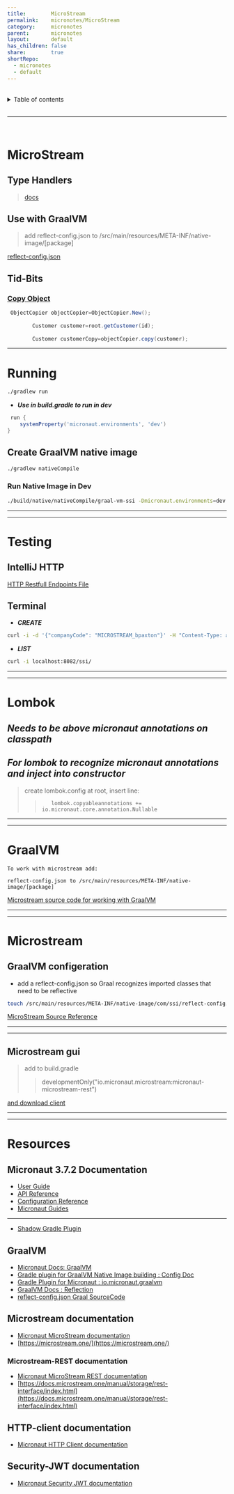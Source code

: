 ```yaml
---
title:        MicroStream  
permalink:    micronotes/MicroStream  
category:     micronotes  
parent:       micronotes  
layout:       default  
has_children: false  
share:        true  
shortRepo:  
  - micronotes  
  - default  
---
```

  
  
<br/>  
  
<details markdown="block">  
<summary>  
Table of contents  
</summary>  
{: .text-delta }  
1. TOC  
{:toc}  
</details>  
  
<br/>  
  
***  
  
<br/>  
  
# MicroStream  
  
## Type Handlers  
  
> [docs](https://docs.microstream.one/manual/storage/addendum/specialized-type-handlers.html)  
  
## Use with GraalVM  
  
> add reflect-config.json to /src/main/resources/META-INF/native-image/[package]  
  
[reflect-config.json](https://gist.github.com/14paxton/d51cc2f493b8d8f4271c0cf55f2aefab)  
  
## Tid-Bits  
  
### [Copy Object](https://docs.microstream.one/manual/storage/storing-data/deep-copy.html)  
  
```java  
 ObjectCopier objectCopier=ObjectCopier.New();  
  
        Customer customer=root.getCustomer(id);  
  
        Customer customerCopy=objectCopier.copy(customer);  
```  
  
---
  
# Running  
  
```bash  
./gradlew run  
```  
  
- ***Use in build.gradle to run in dev***  
  
```groovy  
 run {  
    systemProperty('micronaut.environments', 'dev')  
}  
```  
  
## Create GraalVM native image  
  
```bash  
./gradlew nativeCompile  
```  
  
### Run Native Image in Dev  
  
```bash  
./build/native/nativeCompile/graal-vm-ssi -Dmicronaut.environments=dev  
```  
  
---
  
---
  
# Testing  
  
## IntelliJ HTTP  
  
[HTTP Restfull Endpoints File](rest-api.http)  
  
## Terminal  
  
- ***CREATE***  
  
```bash  
curl -i -d '{"companyCode": "MICROSTREAM_bpaxton"}' -H "Content-Type: application/json" -X POST POST http://localhost:8082/ssi  
```  
  
- ***LIST***  
  
```bash  
curl -i localhost:8082/ssi/  
```  
  
---
  
---
  
# Lombok  
  
## ***Needs to be above micronaut annotations on classpath***  
  
## ***For lombok to recognize micronaut annotations and inject into constructor***  
  
> create lombok.config at root, insert line:  
>  
>> ```propeties  
>>    lombok.copyableannotations += io.micronaut.core.annotation.Nullable  
>> ```  
  
  
---
  
---
  
# GraalVM  
  
`To work with microstream add:`  
  
`reflect-config.json to /src/main/resources/META-INF/native-image/[package]`  
  
[Microstream source code for working with GraalVM](https://github.com/microstream-one/example-graalvm-native/tree/master/graalvm-native/src/main/resources/META-INF/native-image)  
  
  
---
  
---
  
# Microstream  
  
## GraalVM configeration  
  
- add a reflect-config.json so Graal recognizes imported classes that need to be reflective  
  
```bash  
touch /src/main/resources/META-INF/native-image/com/ssi/reflect-config.json  
```  
  
[MicroStream Source Reference](https://gist.github.com/14paxton/d51cc2f493b8d8f4271c0cf55f2aefab)  
  
  
---
  
---
  
## Microstream gui  
  
> add to build.gradle  
>> developmentOnly("io.micronaut.microstream:micronaut-microstream-rest")  
  
[and download client ](https://docs.microstream.one/manual/storage/rest-interface/client-gui.html)  
  
  
---
  
---
  
# Resources  
  
## Micronaut 3.7.2 Documentation  
  
- [User Guide](https://docs.micronaut.io/3.7.2/guide/index.html)  
- [API Reference](https://docs.micronaut.io/3.7.2/api/index.html)  
- [Configuration Reference](https://docs.micronaut.io/3.7.2/guide/configurationreference.html)  
- [Micronaut Guides](https://guides.micronaut.io/index.html)  

---
  
- [Shadow Gradle Plugin](https://plugins.gradle.org/plugin/com.github.johnrengelman.shadow)  
  
## GraalVM  
  
- [Micronaut Docs: GraalVM ](https://docs.micronaut.io/latest/guide/index.html#graal)  
- [Gradle plugin for GraalVM Native Image building : Config Doc](https://graalvm.github.io/native-build-tools/0.9.13/gradle-plugin.html#configuration-options)  
- [Gradle Plugin for Micronaut : io.micronaut.graalvm](https://plugins.gradle.org/plugin/io.micronaut.graalvm)  
- [GraalVM Docs : Reflection](https://www.graalvm.org/22.2/reference-manual/native-image/metadata/)  
- [reflect-config.json Graal SourceCode](https://github.com/oracle/graal/blob/master/docs/reference-manual/native-image/Reflection.md)  
  
## Microstream documentation  
  
- [Micronaut MicroStream documentation](https://micronaut-projects.github.io/micronaut-microstream/latest/guide)  
- [https://microstream.one/](https://microstream.one/)  
  
### Microstream-REST documentation  
  
- [Micronaut MicroStream REST documentation](https://micronaut-projects.github.io/micronaut-microstream/latest/guide/#rest)  
- [https://docs.microstream.one/manual/storage/rest-interface/index.html](https://docs.microstream.one/manual/storage/rest-interface/index.html)  
  
## HTTP-client documentation  
  
- [Micronaut HTTP Client documentation](https://docs.micronaut.io/latest/guide/index.html#httpClient)  
  
## Security-JWT documentation  
  
- [Micronaut Security JWT documentation](https://micronaut-projects.github.io/micronaut-security/latest/guide/index.html)
